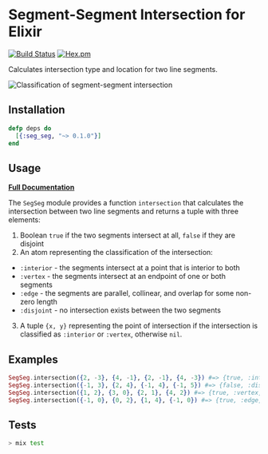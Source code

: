 # Segment-Segment Intersection for Elixir

[![Build Status](https://travis-ci.org/pkinney/segseg_ex.svg?branch=master)](https://travis-ci.org/pkinney/segseg_ex)
[![Hex.pm](https://img.shields.io/hexpm/v/seg_seg.svg)](https://hex.pm/packages/seg_seg)

Calculates intersection type and location for two line segments.

![Classification of segment-segment intersection](http://i.imgbox.com/0vw9IfOP.png)

## Installation

```elixir
defp deps do
  [{:seg_seg, "~> 0.1.0"}]
end
```

## Usage

**[Full Documentation](https://hexdocs.pm/seg_seg/SegSeg.html)**

The `SegSeg` module provides a function `intersection` that calculates the
intersection between two line segments and returns a tuple with three elements:

1. Boolean `true` if the two segments intersect at all, `false` if they are
   disjoint
2. An atom representing the classification of the intersection:
  * `:interior` - the segments intersect at a point that is interior to both
  * `:vertex` - the segments intersect at an endpoint of one or both segments
  * `:edge` - the segments are parallel, collinear, and overlap for some non-zero
            length
  * `:disjoint` - no intersection exists between the two segments
3. A tuple `{x, y}` representing the point of intersection if the intersection
   is classified as `:interior` or `:vertex`, otherwise `nil`.

## Examples

```elixir
SegSeg.intersection({2, -3}, {4, -1}, {2, -1}, {4, -3}) #=> {true, :interior, {3.0, -2.0}}
SegSeg.intersection({-1, 3}, {2, 4}, {-1, 4}, {-1, 5}) #=> {false, :disjoint, nil}
SegSeg.intersection({1, 2}, {3, 0}, {2, 1}, {4, 2}) #=> {true, :vertex, {2, 1}}
SegSeg.intersection({-1, 0}, {0, 2}, {1, 4}, {-1, 0}) #=> {true, :edge, nil}
```

## Tests

```bash
> mix test
```
